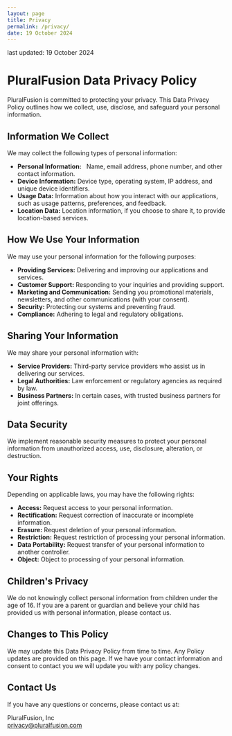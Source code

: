 ```yaml
---
layout: page
title: Privacy
permalink: /privacy/
date: 19 October 2024
---
```

last updated: 19 October 2024

# PluralFusion Data Privacy Policy
PluralFusion is committed to protecting your privacy. This Data Privacy Policy outlines how we collect, use, disclose, and safeguard your personal information.

## Information We Collect
We may collect the following types of personal information:

* **Personal Information:**   
 Name, email address, phone number, and other contact information.
* **Device Information:** Device type, operating system, IP address, and unique device identifiers.
* **Usage Data:** Information about how you interact with our applications, such as usage patterns, preferences, and feedback.
* **Location Data:** Location information, if you choose to share it, to provide location-based services.

## How We Use Your Information
We may use your personal information for the following purposes:
* **Providing Services:** Delivering and improving our applications and services.
* **Customer Support:** Responding to your inquiries and providing support.
* **Marketing and Communication:** Sending you promotional materials, newsletters, and other communications (with your consent).
* **Security:** Protecting our systems and preventing fraud.
* **Compliance:** Adhering to legal and regulatory obligations.

## Sharing Your Information
We may share your personal information with:

* **Service Providers:** Third-party service providers who assist us in delivering our services.   
* **Legal Authorities:** Law enforcement or regulatory agencies as required by law.
* **Business Partners:** In certain cases, with trusted business partners for joint offerings.

## Data Security
We implement reasonable security measures to protect your personal information from unauthorized access, use, disclosure, alteration, or destruction.

## Your Rights
Depending on applicable laws, you may have the following rights:
* **Access:** Request access to your personal information.
* **Rectification:** Request correction of inaccurate or incomplete information.
* **Erasure:** Request deletion of your personal information.
* **Restriction:** Request restriction of processing  your personal information.
* **Data Portability:** Request transfer of your personal information to another controller.
* **Object:** Object to processing of your personal information.

## Children's Privacy
We do not knowingly collect personal information from children under the age of 16. If you are a parent or guardian and believe your child has provided us with personal information, please contact us.

## Changes to This Policy
We may update this Data Privacy Policy from time to time. Any Policy updates are provided on this page. If we have your contact information and consent to contact you we will update you with any policy changes. 

## Contact Us
If you have any questions or concerns, please contact us at:

PluralFusion, Inc<br/>
privacy@pluralfusion.com

